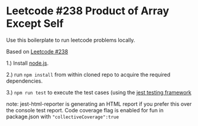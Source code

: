# Leetcode #238 Product of Array Except Self

Use this boilerplate to run leetcode problems locally.

Based on [Leetcode #238](https://leetcode.com/problems/product-of-array-except-self/)

1.) Install [node.js](https://nodejs.org/en).

2.) run `npm install` from within cloned repo to acquire the required dependencies.

3.) `npm run test` to execute the test cases (using the [jest testing framework](https://jestjs.io)

note: jest-html-reporter is generating an HTML report if you prefer this over the console test report. Code coverage flag is enabled for fun in package.json with `"collectiveCoverage":true`

